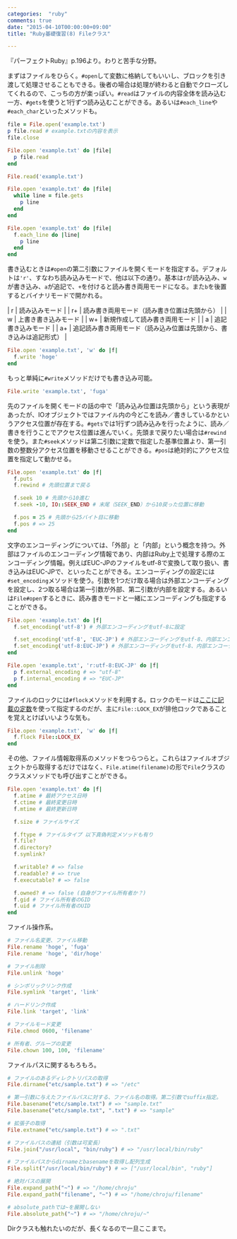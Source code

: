 ```yaml
---
categories:  "ruby"
comments: true
date: "2015-04-10T00:00:00+09:00"
title: "Ruby基礎復習(8) Fileクラス"

---
```


『パーフェクトRuby』p.196より。わりと苦手な分野。

まずはファイルをひらく。`#open`して変数に格納してもいいし、ブロックを引き渡して処理させることもできる。後者の場合は処理が終わると自動でクローズしてくれるので、こっちの方が楽っぽい。`#read`はファイルの内容全体を読み込む一方、`#gets`を使うと1行ずつ読み込むことができる。あるいは`#each_line`や`#each_char`といったメソッドも。

```ruby
file = File.open('example.txt')
p file.read # example.txtの内容を表示
file.close

File.open 'example.txt' do |file|
  p file.read
end

File.read('example.txt')

File.open 'example.txt' do |file|
  while line = file.gets
    p line
  end
end

File.open 'example.txt' do |file|
  f.each_line do |line|
    p line
  end
end
```

書き込むときは`#open`の第二引数にファイルを開くモードを指定する。デフォルトは`'r'`、すなわち読み込みモードで、他は以下の通り。基本は`r`が読み込み、`w`が書き込み、`a`が追記で、`+`を付けると読み書き両用モードになる。また`b`を後置するとバイナリモードで開かれる。

| r  | 読み込みモード         | 
| r+ | 読み書き両用モード（読み書き位置は先頭から）       | 
| w  | 上書き書き込みモード   | 
| w+ | 新規作成して読み書き両用モード | 
| a  | 追記書き込みモード       | 
| a+ | 追記読み書き両用モード（読み込み位置は先頭から、書き込みは追記形式）  | 

```ruby
File.open 'example.txt', 'w' do |f|
  f.write 'hoge'
end
```

もっと単純に`#write`メソッドだけでも書き込み可能。

```ruby
File.write 'example.txt', 'fuga'
```

先のファイルを開くモードの話の中で「読み込み位置は先頭から」という表現があったが、IOオブジェクトではファイル内の今どこを読み／書きしているかというアクセス位置が存在する。`#gets`では1行ずつ読み込みを行ったように、読み／書きを行うことでアクセス位置は進んでいく。先頭まで戻りたい場合は`#rewind`を使う。また`#seek`メソッドは第二引数に定数で指定した基準位置より、第一引数の整数分アクセス位置を移動させることができる。`#pos`は絶対的にアクセス位置を指定して動かせる。

```ruby
File.open 'example.txt' do |f|
  f.puts
  f.rewind # 先頭位置まで戻る

  f.seek 10 # 先頭から10進む
  f.seek -10, IO::SEEK_END # 末尾（SEEK_END）から10戻った位置に移動

  f.pos = 25 # 先頭から25バイト目に移動
  f.pos # => 25
end
```

文字のエンコーディングについては、「外部」と「内部」という概念を持つ。外部はファイルのエンコーディング情報であり、内部はRuby上で処理する際のエンコーディング情報。例えばEUC-JPのファイルをutf-8で変換して取り扱い、書き込みはEUC-JPで、といったことができる。エンコーディングの設定には`#set_encoding`メソッドを使う。引数を1つだけ取る場合は外部エンコーディングを設定し、2つ取る場合は第一引数が外部、第二引数が内部を設定する。あるいは`File#open`するときに、読み書きモードと一緒にエンコーディングも指定することができる。

```ruby
File.open 'example.txt' do |f|
  f.set_encoding('utf-8') # 外部エンコーディングをutf-8に設定

  f.set_encoding('utf-8', 'EUC-JP') # 外部エンコーディングをutf-8、内部エンコーディングをEUC-JPに設定
  f.set_encoding('utf-8:EUC-JP') # 外部エンコーディングをutf-8、内部エンコーディングをEUC-JPに設定
end

File.open 'example.txt', 'r:utf-8:EUC-JP' do |f|
  p f.external_encoding # => "utf-8"
  p f.internal_encoding # => "EUC-JP"
end
```

ファイルのロックには`#flock`メソッドを利用する。ロックのモードは[ここに記載の定数](http://docs.ruby-lang.org/ja/1.9.3/method/File/i/flock.html)を使って指定するのだが、主に`File::LOCK_EX`が排他ロックであることを覚えとけばいいような気も。

```ruby
File.open 'example.txt', 'w' do |f|
  f.flock File::LOCK_EX
end
```

その他、ファイル情報取得系のメソッドをつらつらと。これらはファイルオブジェクトから取得するだけではなく、`File.atime(filename)`の形で`File`クラスのクラスメソッドでも呼び出すことができる。

```ruby
File.open 'example.txt' do |f|
  f.atime # 最終アクセス日時
  f.ctime # 最終変更日時
  f.mtime # 最終更新日時

  f.size # ファイルサイズ

  f.ftype # ファイルタイプ 以下真偽判定メソッドも有り
  f.file?
  f.directory?
  f.symlink?

  f.writable? # => false
  f.readable? # => true
  f.executable? # => false

  f.owned? # => false (自身がファイル所有者か？)
  f.gid # ファイル所有者のGID
  f.uid # ファイル所有者のUID
end
```

ファイル操作系。

```ruby
# ファイル名変更、ファイル移動
File.rename 'hoge', 'fuga'
File.rename 'hoge', 'dir/hoge'

# ファイル削除
File.unlink 'hoge'

# シンボリックリンク作成
File.symlink 'target', 'link'

# ハードリンク作成
File.link 'target', 'link'

# ファイルモード変更
File.chmod 0600, 'filename'

# 所有者、グループの変更
File.chown 100, 100, 'filename'
```

ファイルパスに関するもろもろ。

```ruby
# ファイルのあるディレクトリパスの取得
File.dirname("etc/sample.txt") # => "/etc"

# 第一引数に与えたファイルパスに対する、ファイル名の取得。第二引数でsuffix指定。
File.basename("etc/sample.txt") # => "sample.txt"
File.basename("etc/sample.txt", ".txt") # => "sample"

# 拡張子の取得
File.extname("etc/sample.txt") # => ".txt"

# ファイルパスの連結（引数は可変長）
File.join("/usr/local", "bin/ruby") # => "/usr/local/bin/ruby"

# ファイルパスからdirnameとbasenameを取得し配列生成
File.split("/usr/local/bin/ruby") # => ["/usr/local/bin", "ruby"]

# 絶対パスの展開
File.expand_path("~") # => "/home/chroju"
File.expand_path("filename", "~") # => "/home/chroju/filename"

# absolute_pathでは~を展開しない
File.absolute_path("~") # => "/home/chroju/~"
```

Dirクラスも触れたいのだが、長くなるので一旦ここまで。

